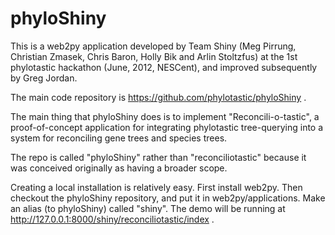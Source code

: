 phyloShiny
==========

This is a web2py application developed by Team Shiny (Meg Pirrung, Christian Zmasek, Chris Baron, Holly Bik and Arlin Stoltzfus) at the 1st phylotastic hackathon (June, 2012, NESCent), and improved subsequently by Greg Jordan.  

The main code repository is https://github.com/phylotastic/phyloShiny . 

The main thing that phyloShiny does is to implement "Reconcili-o-tastic", a proof-of-concept application for integrating phylotastic tree-querying into a system for reconciling gene trees and species trees.  

The repo is called "phyloShiny" rather than "reconciliotastic" because it was conceived originally as having a broader scope. 

Creating a local installation is relatively easy.  First install web2py.  Then checkout the phyloShiny repository, and put it in web2py/applications.  Make an alias (to phyloShiny) called "shiny".  The demo will be running at http://127.0.0.1:8000/shiny/reconciliotastic/index . 
